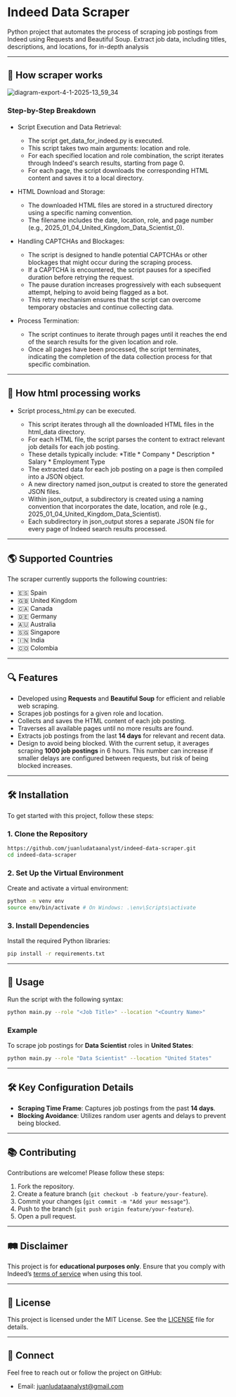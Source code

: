 #  Indeed Data Scraper

Python project that automates the process of scraping job postings from Indeed using Requests and Beautiful Soup. Extract job data, including titles, descriptions, and locations, for in-depth analysis

---
## 🔧 How scraper works

![diagram-export-4-1-2025-13_59_34](https://github.com/user-attachments/assets/abfb8930-36ca-48d8-8978-177ba0d67118)


### Step-by-Step Breakdown

#### 

* Script Execution and Data Retrieval:
    * The script get_data_for_indeed.py is executed.
    * This script takes two main arguments: location and role.
    * For each specified location and role combination, the script iterates through Indeed's search results, starting from page 0.
    * For each page, the script downloads the corresponding HTML content and saves it to a local directory.

* HTML Download and Storage:
    *   The downloaded HTML files are stored in a structured directory using a specific naming convention.
    *   The filename includes the date, location, role, and page number (e.g., 2025_01_04_United_Kingdom_Data_Scientist_0).
 
* Handling CAPTCHAs and Blockages:
    *   The script is designed to handle potential CAPTCHAs or other blockages that might occur during the scraping process.
    *   If a CAPTCHA is encountered, the script pauses for a specified duration before retrying the request.
    *   The pause duration increases progressively with each subsequent attempt, helping to avoid being flagged as a bot.
    *   This retry mechanism ensures that the script can overcome temporary obstacles and continue collecting data.
 
*  Process Termination:
    *   The script continues to iterate through pages until it reaches the end of the search results for the given location and role.
    *   Once all pages have been processed, the script terminates, indicating the completion of the data collection process for that specific combination.


---

## 🔧 How html processing works

#### 

* Script process_html.py can be executed.
  
    * This script iterates through all the downloaded HTML files in the html_data directory.
    * For each HTML file, the script parses the content to extract relevant job details for each job posting.
    * These details typically include: *Title    * Company    * Description   * Salary   * Employment Type
    * The extracted data for each job posting on a page is then compiled into a JSON object.
    * A new directory named json_output is created to store the generated JSON files.
    * Within json_output, a subdirectory is created using a naming convention that incorporates the date, location, and role (e.g., 2025_01_04_United_Kingdom_Data_Scientist).
    * Each subdirectory in json_output stores a separate JSON file for every page of Indeed search results processed.

---
## 🌎 Supported Countries
The scraper currently supports the following countries:

- 🇪🇸 Spain
- 🇬🇧 United Kingdom
- 🇨🇦 Canada
- 🇩🇪 Germany
- 🇦🇺 Australia
- 🇸🇬 Singapore
- 🇮🇳 India
- 🇨🇴 Colombia

---

## 🔍 Features

- Developed using **Requests** and **Beautiful Soup** for efficient and reliable web scraping.  
- Scrapes job postings for a given role and location.  
- Collects and saves the HTML content of each job posting.  
- Traverses all available pages until no more results are found.  
- Extracts job postings from the last **14 days** for relevant and recent data.  
- Design to avoid being blocked. With the current setup, it averages scraping **1000 job postings** in 6 hours. This number can increase if smaller delays are configured between requests, but risk of being blocked increases.


---

## 🛠️ Installation

To get started with this project, follow these steps:

### 1. Clone the Repository
```bash
https://github.com/juanludataanalyst/indeed-data-scraper.git
cd indeed-data-scraper
```

### 2. Set Up the Virtual Environment
Create and activate a virtual environment:
```bash
python -m venv env
source env/bin/activate # On Windows: .\env\Scripts\activate
```

### 3. Install Dependencies
Install the required Python libraries:
```bash
pip install -r requirements.txt
```

---

## 🔧 Usage

Run the script with the following syntax:
```bash
python main.py --role "<Job Title>" --location "<Country Name>"
```
### Example
To scrape job postings for **Data Scientist** roles in **United States**:
```bash
python main.py --role "Data Scientist" --location "United States"
```

---

## 🛠️ Key Configuration Details

- **Scraping Time Frame**: Captures job postings from the past **14 days**.
- **Blocking Avoidance**: Utilizes random user agents and delays to prevent being blocked.

---

## 📚 Contributing
Contributions are welcome! Please follow these steps:

1. Fork the repository.
2. Create a feature branch (`git checkout -b feature/your-feature`).
3. Commit your changes (`git commit -m "Add your message"`).
4. Push to the branch (`git push origin feature/your-feature`).
5. Open a pull request.

---

## 🛤 Disclaimer
This project is for **educational purposes only**. Ensure that you comply with Indeed’s [terms of service](https://www.indeed.com/legal) when using this tool.

---

## 🎨 License
This project is licensed under the MIT License. See the [LICENSE](LICENSE) file for details.

---

## 🔗 Connect
Feel free to reach out or follow the project on GitHub:

- Email: juanludataanalyst@gmail.com

